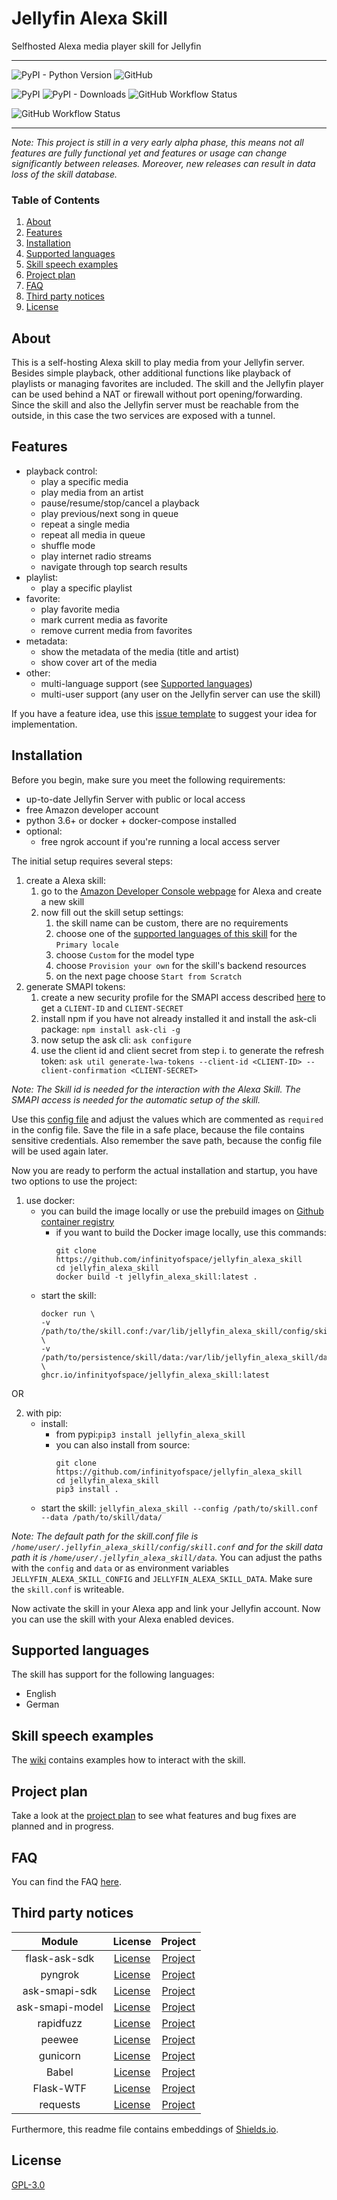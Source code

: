 # Jellyfin Alexa Skill

Selfhosted Alexa media player skill for Jellyfin

---

![PyPI - Python Version](https://img.shields.io/pypi/pyversions/jellyfin_alexa_skill?style=for-the-badge) ![GitHub](https://img.shields.io/github/license/infinityofspace/jellyfin_alexa_skill?style=for-the-badge)

![PyPI](https://img.shields.io/pypi/v/jellyfin_alexa_skill?style=for-the-badge) ![PyPI - Downloads](https://img.shields.io/pypi/dm/jellyfin_alexa_skill?style=for-the-badge) ![GitHub Workflow Status](https://img.shields.io/github/workflow/status/infinityofspace/jellyfin_alexa_skill/pypi%20release?style=for-the-badge)

![GitHub Workflow Status](https://img.shields.io/github/workflow/status/infinityofspace/jellyfin_alexa_skill/docker%20release?label=Docker&style=for-the-badge)

---

_Note: This project is still in a very early alpha phase, this means not all features are fully functional yet and
features or usage can change significantly between releases. Moreover, new releases can result in data loss of the skill
database._

### Table of Contents

1. [About](#about)
2. [Features](#features)
3. [Installation](#installation)
4. [Supported languages](#supported-languages)
5. [Skill speech examples](#skill-speech-examples)
6. [Project plan](#project-plan)
7. [FAQ](#faq)
8. [Third party notices](#third-party-notices)
9. [License](#license)

## About

This is a self-hosting Alexa skill to play media from your Jellyfin server. Besides simple playback, other additional
functions like playback of playlists or managing favorites are included. The skill and the Jellyfin player can be used
behind a NAT or firewall without port opening/forwarding. Since the skill and also the Jellyfin server must be reachable
from the outside, in this case the two services are exposed with a tunnel.

## Features

- playback control:
    - play a specific media
    - play media from an artist
    - pause/resume/stop/cancel a playback
    - play previous/next song in queue
    - repeat a single media
    - repeat all media in queue
    - shuffle mode
    - play internet radio streams
    - navigate through top search results
- playlist:
    - play a specific playlist
- favorite:
    - play favorite media
    - mark current media as favorite
    - remove current media from favorites
- metadata:
    - show the metadata of the media (title and artist)
    - show cover art of the media
- other:
    - multi-language support (see [Supported languages](#supported-languages))
    - multi-user support (any user on the Jellyfin server can use the skill)

If you have a feature idea, use
this [issue template](https://github.com/infinityofspace/jellyfin_alexa_skill/issues/new?labels=feature&template=feature_request.md)
to suggest your idea for implementation.

## Installation

Before you begin, make sure you meet the following requirements:

- up-to-date Jellyfin Server with public or local access
- free Amazon developer account
- python 3.6+ or docker + docker-compose installed
- optional:
    - free ngrok account if you're running a local access server

The initial setup requires several steps:

1. create a Alexa skill:
    1. go to the [Amazon Developer Console webpage](https://developer.amazon.com/alexa/console/ask) for Alexa and create
       a new skill
    2. now fill out the skill setup settings:
        1. the skill name can be custom, there are no requirements
        2. choose one of the [supported languages of this skill](#supported-languages) for the `Primary locale`
        3. choose `Custom` for the model type
        4. choose `Provision your own` for the skill's backend resources
        5. on the next page choose `Start from Scratch`
2. generate SMAPI tokens:
    1. create a new security profile for the SMAPI access
       described [here](https://developer.amazon.com/en-US/docs/alexa/smapi/get-access-token-smapi.html#configure-lwa-security-profile)
       to get a `CLIENT-ID` and `CLIENT-SECRET`
    2. install npm if you have not already installed it and install the ask-cli package: `npm install ask-cli -g`
    4. now setup the ask cli: `ask configure`
    5. use the client id and client secret from step i. to generate the refresh
       token: `ask util generate-lwa-tokens --client-id <CLIENT-ID> --client-confirmation <CLIENT-SECRET>`

_Note: The Skill id is needed for the interaction with the Alexa Skill. The SMAPI access is needed for the automatic
setup of the skill._

Use this [config file](skill.conf) and adjust the values which are commented as `required` in the config file. Save the
file in a safe place, because the file contains sensitive credentials. Also remember the save path, because the config
file will be used again later.

Now you are ready to perform the actual installation and startup, you have two options to use the project:

1. use docker:
    - you can build the image locally or use the prebuild images
      on [Github container registry](ghcr.io/infinityofspace/jellyfin_alexa_skill)
        - if you want to build the Docker image locally, use this commands:
          ```commandline
          git clone https://github.com/infinityofspace/jellyfin_alexa_skill
          cd jellyfin_alexa_skill
          docker build -t jellyfin_alexa_skill:latest .
          ```
    - start the skill:
      ```commandline
      docker run \
      -v /path/to/the/skill.conf:/var/lib/jellyfin_alexa_skill/config/skill.conf \
      -v /path/to/persistence/skill/data:/var/lib/jellyfin_alexa_skill/data \
      ghcr.io/infinityofspace/jellyfin_alexa_skill:latest
      ```

OR

2. with pip:
    - install:
        - from pypi:`pip3 install jellyfin_alexa_skill`
        - you can also install from source:
          ```commandline
          git clone https://github.com/infinityofspace/jellyfin_alexa_skill
          cd jellyfin_alexa_skill
          pip3 install .
          ```
    - start the skill: `jellyfin_alexa_skill --config /path/to/skill.conf --data /path/to/skill/data/`

_Note: The default path for the skill.conf file is `/home/user/.jellyfin_alexa_skill/config/skill.conf` and for the
skill data path it is `/home/user/.jellyfin_alexa_skill/data`._ You can adjust the paths with the `config` and `data` or
as environment variables `JELLYFIN_ALEXA_SKILL_CONFIG` and `JELLYFIN_ALEXA_SKILL_DATA`. Make sure the `skill.conf` is
writeable.

Now activate the skill in your Alexa app and link your Jellyfin account. Now you can use the skill with your Alexa
enabled devices.

## Supported languages

The skill has support for the following languages:

- English
- German

## Skill speech examples

The [wiki](https://github.com/infinityofspace/jellyfin_alexa_skill/wiki/Interaction-examples) contains examples how to
interact with the skill.

## Project plan

Take a look at the [project plan](https://github.com/infinityofspace/jellyfin_alexa_skill/projects) to see what features
and bug fixes are planned and in progress.

## FAQ

You can find the FAQ [here](https://github.com/infinityofspace/jellyfin_alexa_skill/wiki/FAQ).

## Third party notices

| Module | License | Project |
|:------:|:------:|:------:|
| flask-ask-sdk | [License](https://raw.githubusercontent.com/alexa/alexa-skills-kit-sdk-for-python/master/LICENSE) | [Project](https://github.com/alexa/alexa-skills-kit-sdk-for-python) |
| pyngrok | [License](https://raw.githubusercontent.com/alexdlaird/pyngrok/main/LICENSE) | [Project](https://github.com/alexdlaird/pyngrok) |
| ask-smapi-sdk | [License](https://raw.githubusercontent.com/alexa/alexa-skills-kit-sdk-for-python/master/LICENSE) | [Project](https://github.com/alexa/alexa-skills-kit-sdk-for-python) |
| ask-smapi-model | [License](https://raw.githubusercontent.com/alexa/alexa-apis-for-python/master/LICENSE) | [Project](https://github.com/alexa/alexa-apis-for-python) |
| rapidfuzz | [License](https://raw.githubusercontent.com/maxbachmann/RapidFuzz/main/LICENSE) | [Project](https://github.com/maxbachmann/RapidFuzz) |
| peewee | [License](https://raw.githubusercontent.com/coleifer/peewee/master/LICENSE) | [Project](https://github.com/coleifer/peewee) |
| gunicorn | [License](https://raw.githubusercontent.com/benoitc/gunicorn/master/LICENSE) | [Project](https://github.com/benoitc/gunicorn) |
| Babel | [License](https://raw.githubusercontent.com/python-babel/babel/master/LICENSE) | [Project](https://github.com/python-babel/babel) |
| Flask-WTF | [License](https://raw.githubusercontent.com/wtforms/wtforms/master/LICENSE.rst) | [Project](https://github.com/wtforms/wtforms) |
| requests | [License](https://raw.githubusercontent.com/psf/requests/main/LICENSE) | [Project](https://github.com/psf/requests) |

Furthermore, this readme file contains embeddings of [Shields.io](https://github.com/badges/shields).

## License

[GPL-3.0](https://github.com/infinityofspace/jellyfin_alexa_skill/blob/main/LICENSE)
